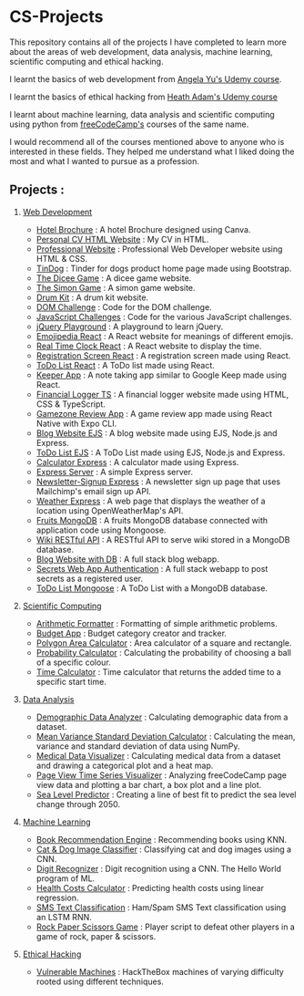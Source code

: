 # CS-Projects

This repository contains all of the projects I have completed to learn more about the areas of web development, data analysis, machine learning, scientific computing and ethical hacking.

I learnt the basics of web development from [Angela Yu's Udemy course](https://www.udemy.com/course/the-complete-web-development-bootcamp/).

I learnt the basics of ethical hacking from [Heath Adam's Udemy course](https://www.udemy.com/course/practical-ethical-hacking/) 

I learnt about machine learning, data analysis and scientific computing using python from [freeCodeCamp's](https://www.freecodecamp.org/learn/) courses of the same name.

I would recommend all of the courses mentioned above to anyone who is interested in these fields.
They helped me understand what I liked doing the most and what I wanted to pursue as a profession.

## Projects : 

1. [Web Development](https://github.com/kunalh99/CS-Projects/tree/main/Projects/Web%20Development%20Projects)
    - [Hotel Brochure](https://github.com/kunalh99/CS-Projects/blob/main/Projects/Web%20Development%20Projects/Frontend%20Web%20Development%20Projects/Responsive%20Web%20Design%20Projects/Hotel%20Website%20Design/The%20KH%20Hotel.pdf) : A hotel Brochure designed using Canva.
    - [Personal CV HTML Website](https://github.com/kunalh99/CS-Projects/blob/main/Projects/Web%20Development%20Projects/Frontend%20Web%20Development%20Projects/Responsive%20Web%20Design%20Projects/Personal%20CV%20HTML%20Website/index.html) : My CV in HTML.
    - [Professional Website](https://github.com/kunalh99/CS-Projects/tree/main/Projects/Web%20Development%20Projects/Frontend%20Web%20Development%20Projects/Responsive%20Web%20Design%20Projects/Professional%20HTML%2B%20CSS%20Website) : Professional Web Developer website using HTML & CSS.
    - [TinDog](https://github.com/kunalh99/CS-Projects/tree/main/Projects/Web%20Development%20Projects/Frontend%20Web%20Development%20Projects/Responsive%20Web%20Design%20Projects/TinDog%20Bootstrap%20Website) : Tinder for dogs product home page made using Bootstrap.
    - [The Dicee Game](https://github.com/kunalh99/CS-Projects/tree/main/Projects/Web%20Development%20Projects/Frontend%20Web%20Development%20Projects/JavaScript%20Projects/The%20Dicee%20Game) : A dicee game website.
    - [The Simon Game](https://github.com/kunalh99/CS-Projects/tree/main/Projects/Web%20Development%20Projects/Frontend%20Web%20Development%20Projects/JavaScript%20Projects/The%20Simon%20Game) : A simon game website.
    - [Drum Kit](https://github.com/kunalh99/CS-Projects/tree/main/Projects/Web%20Development%20Projects/Frontend%20Web%20Development%20Projects/JavaScript%20Projects/Drum%20Kit) : A drum kit website.
    - [DOM Challenge](https://github.com/kunalh99/CS-Projects/tree/main/Projects/Web%20Development%20Projects/Frontend%20Web%20Development%20Projects/JavaScript%20Projects/DOM%20Challenge) : Code for the DOM challenge.
    - [JavaScript Challenges](https://github.com/kunalh99/CS-Projects/tree/main/Projects/Web%20Development%20Projects/Frontend%20Web%20Development%20Projects/JavaScript%20Projects/JavaScript%20Challenges) : Code for the various JavaScript challenges.
    - [jQuery Playground](https://github.com/kunalh99/CS-Projects/tree/main/Projects/Web%20Development%20Projects/Frontend%20Web%20Development%20Projects/JavaScript%20Projects/jQuery%20Playground) : A playground to learn jQuery.
    - [Emojipedia React](https://github.com/kunalh99/CS-Projects/tree/main/Projects/Web%20Development%20Projects/Frontend%20Web%20Development%20Projects/React%20Projects/Emojipedia%20React) : A React website for meanings of different emojis.
    - [Real Time Clock React](https://github.com/kunalh99/CS-Projects/tree/main/Projects/Web%20Development%20Projects/Frontend%20Web%20Development%20Projects/React%20Projects/Real%20Time%20Clock%20React) : A React website to display the time.
    - [Registration Screen React](https://github.com/kunalh99/CS-Projects/tree/main/Projects/Web%20Development%20Projects/Frontend%20Web%20Development%20Projects/React%20Projects/Registration%20Screen%20React) : A registration screen made using React.
    - [ToDo List React](https://github.com/kunalh99/CS-Projects/tree/main/Projects/Web%20Development%20Projects/Frontend%20Web%20Development%20Projects/React%20Projects/ToDo%20List%20React) : A ToDo list made using React.
    - [Keeper App](https://github.com/kunalh99/CS-Projects/tree/main/Projects/Web%20Development%20Projects/Frontend%20Web%20Development%20Projects/React%20Projects/Keeper%20React%20App/keeper-react-app) : A note taking app similar to Google Keep made using React.
    - [Financial Logger TS](https://github.com/kunalh99/CS-Projects/tree/main/Projects/Web%20Development%20Projects/Frontend%20Web%20Development%20Projects/TypeScript%20Projects/Financial%20Logger%20TS) : A financial logger website made using HTML, CSS & TypeScript.
    - [Gamezone Review App](https://github.com/kunalh99/CS-Projects/tree/main/Projects/Web%20Development%20Projects/Frontend%20Web%20Development%20Projects/React%20Projects/React%20Native%20Projects/Gamezone%20Review%20App/gamezone-review-app) : A game review app made using React Native with Expo CLI.
    - [Blog Website EJS](https://github.com/kunalh99/CS-Projects/tree/main/Projects/Web%20Development%20Projects/Backend%20Web%20Development%20Projects/EJS%20Projects/Blog%20Website%20EJS) : A blog website made using EJS, Node.js and Express.
    - [ToDo List EJS](https://github.com/kunalh99/CS-Projects/tree/main/Projects/Web%20Development%20Projects/Backend%20Web%20Development%20Projects/EJS%20Projects/ToDoList%20EJS) : A ToDo List made using EJS, Node.js and Express.
    - [Calculator Express](https://github.com/kunalh99/CS-Projects/tree/main/Projects/Web%20Development%20Projects/Backend%20Web%20Development%20Projects/Express%20Projects/Calculator%20Express) : A calculator made using Express.
    - [Express Server](https://github.com/kunalh99/CS-Projects/tree/main/Projects/Web%20Development%20Projects/Backend%20Web%20Development%20Projects/Express%20Projects/Express%20Server) : A simple Express server.
    - [Newsletter-Signup Express](https://github.com/kunalh99/CS-Projects/tree/main/Projects/Web%20Development%20Projects/Backend%20Web%20Development%20Projects/Express%20Projects/Newsletter-Signup%20Express) : A newsletter sign up page that uses Mailchimp's email sign up API. 
    - [Weather Express](https://github.com/kunalh99/CS-Projects/tree/main/Projects/Web%20Development%20Projects/Backend%20Web%20Development%20Projects/Express%20Projects/Weather%20Express) : A web page that displays the weather of a location using OpenWeatherMap's API.
    - [Fruits MongoDB](https://github.com/kunalh99/CS-Projects/tree/main/Projects/Web%20Development%20Projects/Backend%20Web%20Development%20Projects/FruitsDB%20MongoDB) : A fruits MongoDB database connected with application code using Mongoose. 
    - [Wiki RESTful API](https://github.com/kunalh99/CS-Projects/tree/main/Projects/Web%20Development%20Projects/Backend%20Web%20Development%20Projects/Wiki%20RESTful%20API) : A RESTful API to serve wiki stored in a MongoDB database.
    - [Blog Website with DB](https://github.com/kunalh99/CS-Projects/tree/main/Projects/Web%20Development%20Projects/Full%20Stack%20Web%20Development%20Projects/Blog%20Website%20with%20DB) : A full stack blog webapp.
    - [Secrets Web App Authentication](https://github.com/kunalh99/CS-Projects/tree/main/Projects/Web%20Development%20Projects/Full%20Stack%20Web%20Development%20Projects/Secrets%20Web%20App%20Authentication) : A full stack webapp to post secrets as a registered user.
    - [ToDo List Mongoose](https://github.com/kunalh99/CS-Projects/tree/main/Projects/Web%20Development%20Projects/Full%20Stack%20Web%20Development%20Projects/ToDoList%20Mongoose) : A ToDo List with a MongoDB database.

2. [Scientific Computing](https://github.com/kunalh99/CS-Projects/tree/main/Projects/Scientific%20Computing%20Projects)
    - [Arithmetic Formatter](https://github.com/kunalh99/CS-Projects/blob/main/Projects/Scientific%20Computing%20Projects/Arithmetic%20Formatter/arithmetic_arranger.py) : Formatting of simple arithmetic problems.
    - [Budget App](https://github.com/kunalh99/CS-Projects/blob/main/Projects/Scientific%20Computing%20Projects/Budget%20App/budget.py) : Budget category creator and tracker.
    - [Polygon Area Calculator](https://github.com/kunalh99/CS-Projects/blob/main/Projects/Scientific%20Computing%20Projects/Polygon%20Area%20Calculator/shape_calculator.py) : Area calculator of a square and rectangle.
    - [Probability Calculator](https://github.com/kunalh99/CS-Projects/blob/main/Projects/Scientific%20Computing%20Projects/Probability%20Calculator/prob_calculator.py) : Calculating the probability of choosing a ball of a specific colour.
    - [Time Calculator](https://github.com/kunalh99/CS-Projects/blob/main/Projects/Scientific%20Computing%20Projects/Time%20Calculator/time_calculator.py) : Time calculator that returns the added time to a specific start time. 
3. [Data Analysis](https://github.com/kunalh99/CS-Projects/tree/main/Projects/Data%20Analysis%20Projects)
    - [Demographic Data Analyzer](https://github.com/kunalh99/CS-Projects/blob/main/Projects/Data%20Analysis%20Projects/Demographic%20Data%20Analyzer/demographic_data_analyzer.py) : Calculating demographic data from a dataset.
    - [Mean Variance Standard Deviation Calculator](https://github.com/kunalh99/CS-Projects/blob/main/Projects/Data%20Analysis%20Projects/Mean-Variance-Standard%20Deviation%20Calculator/mean_var_std.py) : Calculating the mean, variance and standard deviation of data using NumPy.
    - [Medical Data Visualizer](https://github.com/kunalh99/CS-Projects/blob/main/Projects/Data%20Analysis%20Projects/Medical%20Data%20Visualizer/medical_data_visualizer.py) : Calculating medical data from a dataset and drawing a categorical plot and a heat map.
    - [Page View Time Series Visualizer](https://github.com/kunalh99/CS-Projects/blob/main/Projects/Data%20Analysis%20Projects/Page%20View%20Time%20Series%20Visualizer/time_series_visualizer.py) : Analyzing freeCodeCamp page view data and plotting a bar chart, a box plot and a line plot.  
    - [Sea Level Predictor](https://github.com/kunalh99/CS-Projects/blob/main/Projects/Data%20Analysis%20Projects/Sea%20Level%20Predictor/sea_level_predictor.py) : Creating a line of best fit to predict the sea level change through 2050.
4. [Machine Learning](https://github.com/kunalh99/CS-Projects/tree/main/Projects/Machine%20Learning%20Projects)
    - [Book Recommendation Engine](https://github.com/kunalh99/CS-Projects/blob/main/Projects/Machine%20Learning%20Projects/Book%20Recommendation%20Engine%20using%20KNN/Book_Recommendation_Engine.ipynb) : Recommending books using KNN.
    - [Cat & Dog Image Classifier](https://github.com/kunalh99/CS-Projects/blob/main/Projects/Machine%20Learning%20Projects/Cat%20and%20Dog%20Image%20Classifier/Cat_Dog_Classifier.ipynb) : Classifying cat and dog images using a CNN.
    - [Digit Recognizer](https://github.com/kunalh99/CS-Projects/blob/main/Projects/Machine%20Learning%20Projects/Digit%20Recognizer/Digit_Recognizer.ipynb) : Digit recognition using a CNN. The Hello World program of ML.
    - [Health Costs Calculator](https://github.com/kunalh99/CS-Projects/blob/main/Projects/Machine%20Learning%20Projects/Linear%20Regression%20Health%20Costs%20Calculator/Predict_Health_Costs_with_Regression.ipynb) : Predicting health costs using linear regression. 
    - [SMS Text Classification](https://github.com/kunalh99/CS-Projects/blob/main/Projects/Machine%20Learning%20Projects/Neural%20Network%20SMS%20Text%20Classifier/SMS_Text_Classification.ipynb) : Ham/Spam SMS Text classification using an LSTM RNN.
    - [Rock Paper Scissors Game](https://github.com/kunalh99/CS-Projects/blob/main/Projects/Machine%20Learning%20Projects/Rock%20Paper%20Scissors/RPS.py) : Player script to defeat other players in a game of rock, paper & scissors.

5. [Ethical Hacking](https://github.com/kunalh99/CS-Projects/tree/main/Projects/Ethical%20Hacking%20Projects)
    - [Vulnerable Machines](https://github.com/kunalh99/CS-Projects/tree/main/Projects/Ethical%20Hacking%20Projects/Vulnerable%20Machines) : HackTheBox machines of varying difficulty rooted using different techniques.